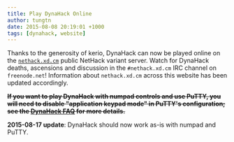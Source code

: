 ```yaml
---
title: Play DynaHack Online
author: tungtn
date: 2015-08-08 20:19:01 +1000
tags: [dynahack, website]
---
```

Thanks to the generosity of kerio, DynaHack can now be played online on the [`nethack.xd.cm`][nxc] public NetHack variant server.  Watch for DynaHack deaths, ascensions and discussion in the `#nethack.xd.cm` IRC channel on `freenode.net`!  Information about `nethack.xd.cm` across this website has been updated accordingly.

**<strike>If you want to play DynaHack with numpad controls and use PuTTY, you will need to disable "application keypad mode" in PuTTY's configuration; see the <a href="{{site.baseurl}}/faq/#is-there-an-online-server-for-dynahack">DynaHack FAQ</a> for more details.</strike>**

**2015-08-17 update**: DynaHack should now work as-is with numpad and PuTTY.

[nxc]: https://nethack.xd.cm
